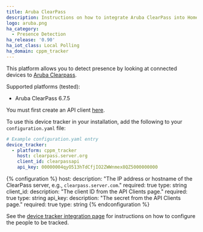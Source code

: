 ```yaml
---
title: Aruba ClearPass
description: Instructions on how to integrate Aruba ClearPass into Home Assistant.
logo: aruba.png
ha_category:
  - Presence Detection
ha_release: '0.90'
ha_iot_class: Local Polling
ha_domain: cppm_tracker
---
```


This platform allows you to detect presence by looking at connected devices to [Aruba Clearpass](https://www.arubanetworks.com/products/security/network-access-control/).

Supported platforms (tested):

- Aruba ClearPass 6.7.5

<div class='note warning'>

You must first create an API client [here](https://www.arubanetworks.com/techdocs/ClearPass/6.6/Guest/Content/AdministrationTasks1/CreateEditAPIclient.htm).

</div>

To use this device tracker in your installation, add the following to your `configuration.yaml` file:

```yaml
# Example configuration.yaml entry
device_tracker:
  - platform: cppm_tracker
    host: clearpass.server.org
    client_id: clearpassapi
    api_key: 00000004qyO513hTdCfjIO2ZWWnmex8QZ5000000000
```

{% configuration %}
host:
  description: "The IP address or hostname of the ClearPass server, e.g., `clearpass.server.com`."
  required: true
  type: string
client_id:
  description: "The client ID from the API Clients page."
  required: true
  type: string
api_key:
  description: "The secret from the API Clients page."
  required: true
  type: string
{% endconfiguration %}

See the [device tracker integration page](/integrations/device_tracker/) for instructions on how to configure the people to be tracked.
